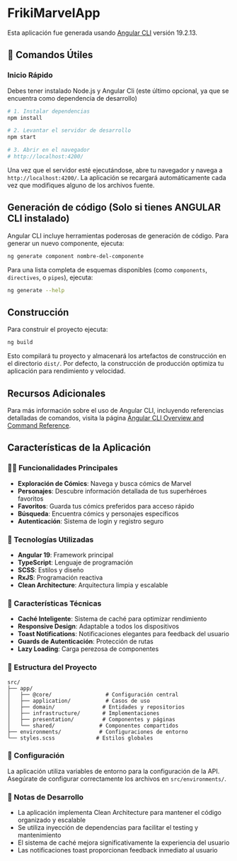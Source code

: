 # FrikiMarvelApp

Esta aplicación fue generada usando [Angular CLI](https://github.com/angular/angular-cli) versión 19.2.13.

## 🚀 Comandos Útiles

### Inicio Rápido

Debes tener instalado Node.js y Angular Cli (este último opcional, ya que se encuentra como dependencia de desarrollo)

```bash
# 1. Instalar dependencias
npm install

# 2. Levantar el servidor de desarrollo
npm start

# 3. Abrir en el navegador
# http://localhost:4200/
```

Una vez que el servidor esté ejecutándose, abre tu navegador y navega a `http://localhost:4200/`. La aplicación se recargará automáticamente cada vez que modifiques alguno de los archivos fuente.

## Generación de código (Solo si tienes ANGULAR CLI instalado)

Angular CLI incluye herramientas poderosas de generación de código. Para generar un nuevo componente, ejecuta:

```bash
ng generate component nombre-del-componente
```

Para una lista completa de esquemas disponibles (como `components`, `directives`, o `pipes`), ejecuta:

```bash
ng generate --help
```

## Construcción

Para construir el proyecto ejecuta:

```bash
ng build
```

Esto compilará tu proyecto y almacenará los artefactos de construcción en el directorio `dist/`. Por defecto, la construcción de producción optimiza tu aplicación para rendimiento y velocidad.

## Recursos Adicionales

Para más información sobre el uso de Angular CLI, incluyendo referencias detalladas de comandos, visita la página [Angular CLI Overview and Command Reference](https://angular.dev/tools/cli).

## Características de la Aplicación

### 🦸‍♂️ Funcionalidades Principales

- **Exploración de Cómics**: Navega y busca cómics de Marvel
- **Personajes**: Descubre información detallada de tus superhéroes favoritos
- **Favoritos**: Guarda tus cómics preferidos para acceso rápido
- **Búsqueda**: Encuentra cómics y personajes específicos
- **Autenticación**: Sistema de login y registro seguro

### 🚀 Tecnologías Utilizadas

- **Angular 19**: Framework principal
- **TypeScript**: Lenguaje de programación
- **SCSS**: Estilos y diseño
- **RxJS**: Programación reactiva
- **Clean Architecture**: Arquitectura limpia y escalable

### 📱 Características Técnicas

- **Caché Inteligente**: Sistema de caché para optimizar rendimiento
- **Responsive Design**: Adaptable a todos los dispositivos
- **Toast Notifications**: Notificaciones elegantes para feedback del usuario
- **Guards de Autenticación**: Protección de rutas
- **Lazy Loading**: Carga perezosa de componentes


### 📁 Estructura del Proyecto

```
src/
├── app/
│   ├── @core/                 # Configuración central
│   ├── application/           # Casos de uso
│   ├── domain/               # Entidades y repositorios
│   ├── infrastructure/       # Implementaciones
│   ├── presentation/         # Componentes y páginas
│   └── shared/              # Componentes compartidos
├── environments/            # Configuraciones de entorno
└── styles.scss             # Estilos globales
```

### 🔧 Configuración

La aplicación utiliza variables de entorno para la configuración de la API. Asegúrate de configurar correctamente los archivos en `src/environments/`.

### 📝 Notas de Desarrollo

- La aplicación implementa Clean Architecture para mantener el código organizado y escalable
- Se utiliza inyección de dependencias para facilitar el testing y mantenimiento
- El sistema de caché mejora significativamente la experiencia del usuario
- Las notificaciones toast proporcionan feedback inmediato al usuario
